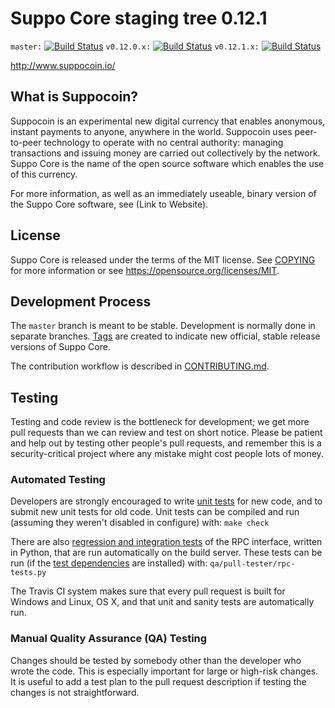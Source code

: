 Suppo Core staging tree 0.12.1
===============================

`master:` [![Build Status](https://travis-ci.org/codeclock/sc.svg?branch=master)](https://travis-ci.org/codeclock/sc) `v0.12.0.x:` [![Build Status](https://travis-ci.org/codeclock/sc.svg?branch=v0.12.0.x)](https://travis-ci.org/codeclock/sc/branches) `v0.12.1.x:` [![Build Status](https://travis-ci.org/codeclock/sc.svg?branch=v0.12.1.x)](https://travis-ci.org/codeclock/sc/branches)

http://www.suppocoin.io/


What is Suppocoin?
----------------

Suppocoin is an experimental new digital currency that enables anonymous, instant
payments to anyone, anywhere in the world. Suppocoin uses peer-to-peer technology
to operate with no central authority: managing transactions and issuing money
are carried out collectively by the network. Suppo Core is the name of the open
source software which enables the use of this currency.

For more information, as well as an immediately useable, binary version of
the Suppo Core software, see (Link to Website).


License
-------

Suppo Core is released under the terms of the MIT license. See [COPYING](COPYING) for more
information or see https://opensource.org/licenses/MIT.

Development Process
-------------------

The `master` branch is meant to be stable. Development is normally done in separate branches.
[Tags](https://github.com/codeclock/SC/tags) are created to indicate new official,
stable release versions of Suppo Core.

The contribution workflow is described in [CONTRIBUTING.md](CONTRIBUTING.md).

Testing
-------

Testing and code review is the bottleneck for development; we get more pull
requests than we can review and test on short notice. Please be patient and help out by testing
other people's pull requests, and remember this is a security-critical project where any mistake might cost people
lots of money.

### Automated Testing

Developers are strongly encouraged to write [unit tests](/doc/unit-tests.md) for new code, and to
submit new unit tests for old code. Unit tests can be compiled and run
(assuming they weren't disabled in configure) with: `make check`

There are also [regression and integration tests](/qa) of the RPC interface, written
in Python, that are run automatically on the build server.
These tests can be run (if the [test dependencies](/qa) are installed) with: `qa/pull-tester/rpc-tests.py`

The Travis CI system makes sure that every pull request is built for Windows
and Linux, OS X, and that unit and sanity tests are automatically run.

### Manual Quality Assurance (QA) Testing

Changes should be tested by somebody other than the developer who wrote the
code. This is especially important for large or high-risk changes. It is useful
to add a test plan to the pull request description if testing the changes is
not straightforward.

